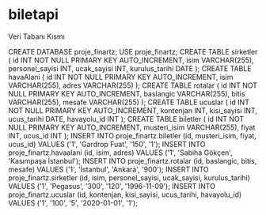 # biletapi
Veri Tabanı Kısmı

CREATE DATABASE proje_finartz; USE proje_finartz; CREATE TABLE sirketler ( id INT NOT NULL PRIMARY KEY AUTO_INCREMENT, isim VARCHAR(255), personel_sayisi INT, ucak_sayisi INT, kurulus_tarihi DATE ); CREATE TABLE havaAlani ( id INT NOT NULL PRIMARY KEY AUTO_INCREMENT, isim VARCHAR(255), adres VARCHAR(255) ); CREATE TABLE rotalar ( id INT NOT NULL PRIMARY KEY AUTO_INCREMENT, baslangic VARCHAR(255), bitis VARCHAR(255), mesafe VARCHAR(255) ); CREATE TABLE ucuslar ( id INT NOT NULL PRIMARY KEY AUTO_INCREMENT, kontenjan INT, kisi_sayisi INT, ucus_tarihi DATE, havayolu_id INT ); CREATE TABLE biletler ( id INT NOT NULL PRIMARY KEY AUTO_INCREMENT, musteri_isim VARCHAR(255), fiyat INT, ucus_id INT ); INSERT INTO proje_finartz.biletler (id, musteri_isim, fiyat, ucus_id) VALUES ('1', 'Gardrop Fuat', '150', '1'); INSERT INTO proje_finartz.havaalani (id, isim, adres) VALUES ('1', 'Sabiha Gökçen', 'Kasımpaşa İstanbul'); INSERT INTO proje_finartz.rotalar (id, baslangic, bitis, mesafe) VALUES ('1', 'İstanbul', 'Ankara', '900'); INSERT INTO proje_finartz.sirketler (id, isim, personel_sayisi, ucak_sayisi, kurulus_tarihi) VALUES ('1', 'Pegasus', '300', '120', '1996-11-09'); INSERT INTO proje_finartz.ucuslar (id, kontenjan, kisi_sayisi, ucus_tarihi, havayolu_id) VALUES ('1', '100', '5', '2020-01-01', '1');
